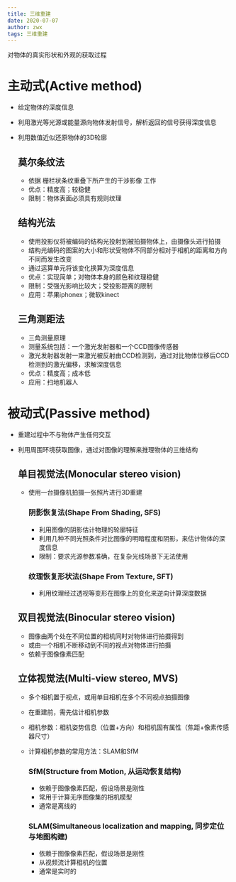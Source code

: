 ```yaml
---
title: 三维重建
date: 2020-07-07
author: zwx
tags: 三维重建
---
```


对物体的真实形状和外观的获取过程

# 主动式(Active method)
- 给定物体的深度信息
- 利用激光等光源或能量源向物体发射信号，解析返回的信号获得深度信息
- 利用数值近似还原物体的3D轮廓

    ## 莫尔条纹法
    - 依据 栅栏状条纹重叠下所产生的干涉影像 工作
    - 优点：精度高；较稳健
    - 限制：物体表面必须具有规则纹理

    ## 结构光法
    - 使用投影仪将被编码的结构光投射到被拍摄物体上，由摄像头进行拍摄
    - 结构光编码的图案的大小和形状受物体不同部分相对于相机的距离和方向不同而发生改变
    - 通过运算单元将该变化换算为深度信息
    - 优点：实现简单；对物体本身的颜色和纹理稳健
    - 限制：受强光影响比较大；受投影距离的限制
    - 应用：苹果iphonex；微软kinect

    ## 三角测距法
    - 三角测量原理
    - 测量系统包括：一个激光发射器和一个CCD图像传感器
    - 激光发射器发射一束激光被反射由CCD检测到，通过对比物体位移后CCD检测到的激光偏移，求解深度信息
    - 优点：精度高；成本低
    - 应用：扫地机器人

# 被动式(Passive method)
- 重建过程中不与物体产生任何交互
- 利用周围环境获取图像，通过对图像的理解来推理物体的三维结构

    ## 单目视觉法(Monocular stereo vision)
    - 使用一台摄像机拍摄一张照片进行3D重建

        ### 阴影恢复法(Shape From Shading, SFS)
        - 利用图像的阴影估计物理的轮廓特征
        - 利用几种不同光照条件对比图像的明暗程度和阴影，来估计物体的深度信息
        - 限制：要求光源参数准确，在复杂光线场景下无法使用

        ### 纹理恢复形状法(Shape From Texture, SFT)
        - 利用纹理经过透视等变形在图像上的变化来逆向计算深度数据

    ## 双目视觉法(Binocular stereo vision)
    - 图像由两个处在不同位置的相机同时对物体进行拍摄得到
    - 或由一个相机不断移动到不同的视点对物体进行拍摄
    - 依赖于图像像素匹配

    ## 立体视觉法(Multi-view stereo, MVS)
    - 多个相机置于视点，或用单目相机在多个不同视点拍摄图像
    - 在重建前，需先估计相机参数
    - 相机参数：相机姿势信息（位置+方向）和相机固有属性（焦距+像素传感器尺寸）
    - 计算相机参数的常用方法：SLAM和SfM

        ### SfM(Structure from Motion, 从运动恢复结构)
        - 依赖于图像像素匹配，假设场景是刚性
        - 常用于计算无序图像集的相机模型
        - 通常是离线的

        ### SLAM(Simultaneous localization and mapping, 同步定位与地图构建)
        - 依赖于图像像素匹配，假设场景是刚性
        - 从视频流计算相机的位置
        - 通常是实时的


